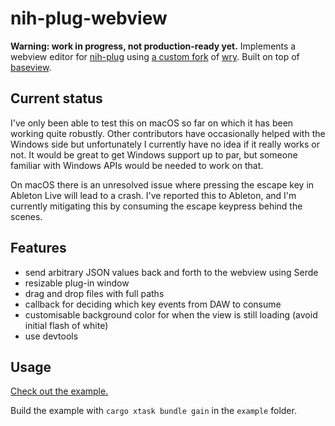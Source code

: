 # nih-plug-webview

**Warning: work in progress, not production-ready yet.**
Implements a webview editor for [nih-plug](https://github.com/robbert-vdh/nih-plug) using [a custom fork](https://github.com/maxjvh/wry) of [wry](https://github.com/tauri-apps/wry).
Built on top of [baseview](https://github.com/RustAudio/baseview).

## Current status

I've only been able to test this on macOS so far on which it has been working quite robustly.
Other contributors have occasionally helped with the Windows side but unfortunately I currently have no idea if it really works or not.
It would be great to get Windows support up to par, but someone familiar with Windows APIs would be needed to work on that.

On macOS there is an unresolved issue where pressing the escape key in Ableton Live will lead to a crash.
I've reported this to Ableton, and I'm currently mitigating this by consuming the escape keypress behind the scenes.

## Features
- send arbitrary JSON values back and forth to the webview using Serde
- resizable plug-in window
- drag and drop files with full paths
- callback for deciding which key events from DAW to consume 
- customisable background color for when the view is still loading (avoid initial flash of white)
- use devtools

## Usage

[Check out the example.](https://github.com/maxjvh/nih-plug-webview/blob/main/example/src/)

Build the example with `cargo xtask bundle gain` in the `example` folder.
